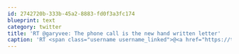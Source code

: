 ```yaml
---
id: 2742720b-333b-45a2-8883-fd0f3a3fc174
blueprint: text
category: twitter
title: 'RT @garyvee: The phone call is the new hand written letter'
caption: 'RT <span class="username username_linked">@<a href="https://twitter.com/garyvee" title="Gary Vaynerchuk">garyvee</a></span>: The phone call is the new hand written letter'
---
```

